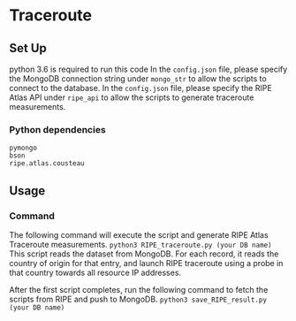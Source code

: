 # Traceroute

## Set Up
python 3.6 is required to run this code
In the `config.json` file, please specify the MongoDB connection string under `mongo_str` to allow the scripts to connect to the database. 
In the `config.json` file, please specify the RIPE Atlas API under `ripe_api` to allow the scripts to generate traceroute measurements. 

### Python dependencies
```
pymongo
bson
ripe.atlas.cousteau
```

## Usage

### Command
The following command will execute the script and generate RIPE Atlas Traceroute measurements. 
`python3 RIPE_traceroute.py (your DB name)`
This script reads the dataset from MongoDB. For each record, it reads the country of origin for that entry, and launch RIPE traceroute using a probe in that country towards all resource IP addresses. 

After the first script completes, run the following command to fetch the scripts from RIPE and push to MongoDB. 
`python3 save_RIPE_result.py (your DB name)`
